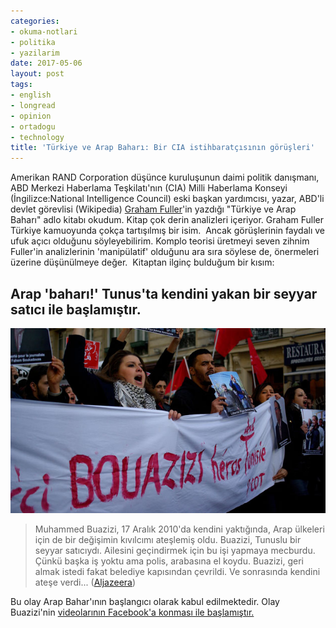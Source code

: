 ```yaml
---
categories:
- okuma-notlari
- politika
- yazilarim
date: 2017-05-06
layout: post
tags:
- english
- longread
- opinion
- ortadogu
- technology
title: 'Türkiye ve Arap Baharı: Bir CIA istihbaratçısının görüşleri'
---
```


Amerikan RAND Corporation düşünce kuruluşunun daimi politik danışmanı, ABD Merkezi Haberlama Teşkilatı'nın (CIA) Milli Haberlama Konseyi (İngilizce:National Intelligence Council) eski başkan yardımcısı, yazar, ABD'li devlet görevlisi (Wikipedia) [Graham Fuller](https://tr.wikipedia.org/wiki/Graham_Fuller)'in yazdığı "Türkiye ve Arap Baharı" adlo kitabı okudum. Kitap çok derin analizleri içeriyor. Graham Fuller Türkiye kamuoyunda çokça tartışılmış bir isim.  Ancak görüşlerinin faydalı ve ufuk açıcı olduğunu söyleyebilirim. Komplo teorisi üretmeyi seven zihnim Fuller'in analizlerinin 'manipülatif' olduğunu ara sıra söylese de, önermeleri üzerine düşünülmeye değer.  Kitaptan ilginç bulduğum bir kısım:

## Arap 'baharı!' Tunus'ta kendini yakan bir seyyar satıcı ile başlamıştır.

![tunus-devrim-buazizi.jpg](/images/tunus-devrim-buazizi.jpg)

> Muhammed Buazizi, 17 Aralık 2010'da kendini yaktığında, Arap ülkeleri için de bir değişimin kıvılcımı ateşlemiş oldu. Buazizi, Tunuslu bir seyyar satıcıydı. Ailesini geçindirmek için bu işi yapmaya mecburdu. Çünkü başka iş yoktu ama polis, arabasına el koydu. Buazizi, geri almak istedi fakat belediye kapısından çevrildi. Ve sonrasında kendini ateşe verdi... ([Aljazeera](http://www.aljazeera.com.tr/haber/atesin-yandigi))

Bu olay Arap Bahar'ının başlangıcı olarak kabul edilmektedir. Olay Buazizi'nin [videolarının Facebook'a konması ile başlamıştır.](http://www.aljazeera.com.tr/haber/atesin-yandigi)
